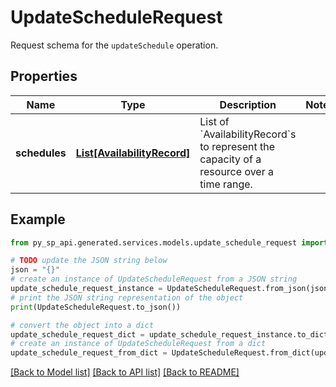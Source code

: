 # UpdateScheduleRequest

Request schema for the `updateSchedule` operation.

## Properties

Name | Type | Description | Notes
------------ | ------------- | ------------- | -------------
**schedules** | [**List[AvailabilityRecord]**](AvailabilityRecord.md) | List of &#x60;AvailabilityRecord&#x60;s to represent the capacity of a resource over a time range. | 

## Example

```python
from py_sp_api.generated.services.models.update_schedule_request import UpdateScheduleRequest

# TODO update the JSON string below
json = "{}"
# create an instance of UpdateScheduleRequest from a JSON string
update_schedule_request_instance = UpdateScheduleRequest.from_json(json)
# print the JSON string representation of the object
print(UpdateScheduleRequest.to_json())

# convert the object into a dict
update_schedule_request_dict = update_schedule_request_instance.to_dict()
# create an instance of UpdateScheduleRequest from a dict
update_schedule_request_from_dict = UpdateScheduleRequest.from_dict(update_schedule_request_dict)
```
[[Back to Model list]](../README.md#documentation-for-models) [[Back to API list]](../README.md#documentation-for-api-endpoints) [[Back to README]](../README.md)


